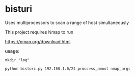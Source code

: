 # bisturi

Uses multiprocessors to scan a range of host simultaneously

This project requires Nmap to run

https://nmap.org/download.html

**usage:**

```shell
mkdir "log"
```

```shell
python bisturi.py 192.168.1.0/24 proccess_amout nmap_args
```